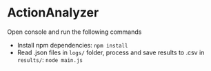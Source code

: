 # ActionAnalyzer
Open console and run the following commands
* Install npm dependencies: ```npm install```
* Read .json files in `logs/` folder, process and save results to .csv in `results/`: ```node main.js```



